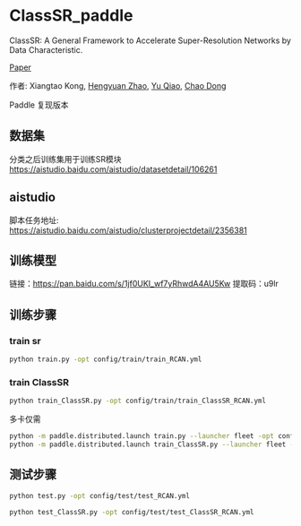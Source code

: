 # ClassSR_paddle

ClassSR: A General Framework to Accelerate Super-Resolution Networks by Data Characteristic.

[Paper](https://openaccess.thecvf.com/content/CVPR2021/papers/Kong_ClassSR_A_General_Framework_to_Accelerate_Super-Resolution_Networks_by_Data_CVPR_2021_paper.pdf)

作者: Xiangtao Kong, [Hengyuan Zhao](https://github.com/zhaohengyuan1), [Yu Qiao](https://scholar.google.com/citations?user=gFtI-8QAAAAJ&hl=zh-CN), [Chao Dong](https://scholar.google.com.hk/citations?user=OSDCB0UAAAAJ&hl=zh-CN)

Paddle 复现版本

## 数据集

分类之后训练集用于训练SR模块
https://aistudio.baidu.com/aistudio/datasetdetail/106261
## aistudio
脚本任务地址: https://aistudio.baidu.com/aistudio/clusterprojectdetail/2356381
## 训练模型
链接：https://pan.baidu.com/s/1jf0UKI_wf7yRhwdA4AU5Kw 
提取码：u9lr
## 训练步骤
### train sr
```bash
python train.py -opt config/train/train_RCAN.yml
```
### train ClassSR
```bash
python train_ClassSR.py -opt config/train/train_ClassSR_RCAN.yml
```
多卡仅需
```bash
python -m paddle.distributed.launch train.py --launcher fleet -opt config_file_path
python -m paddle.distributed.launch train_ClassSR.py --launcher fleet -opt config_file_path
```
## 测试步骤
```bash
python test.py -opt config/test/test_RCAN.yml
```
```bash
python test_ClassSR.py -opt config/test/test_ClassSR_RCAN.yml
```
